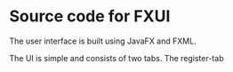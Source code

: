 # Source code for FXUI

The user interface is built using JavaFX and FXML.

The UI is simple and consists of two tabs. The register-tab